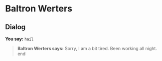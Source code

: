 # Baltron Werters
## Dialog

**You say:** `hail`



>**Baltron Werters says:** Sorry, I am a bit tired.  Been working all night.
end
